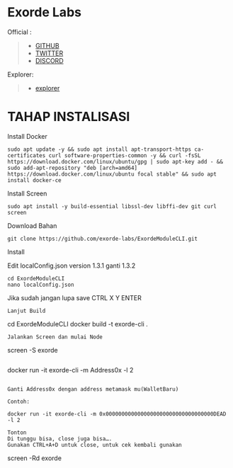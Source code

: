 # Exorde Labs

Official :
>- [GITHUB ](https://github.com/exorde-labs/ExordeModuleCLI)
>- [TWITTER ](https://twitter.com/ExordeLabs)
>- [DISCORD ](https://discord.gg/exordelabs)

Explorer:

>- [explorer ](https://about:blank#blocked)

<H1>TAHAP INSTALISASI</H1>

Install Docker

```
sudo apt update -y && sudo apt install apt-transport-https ca-certificates curl software-properties-common -y && curl -fsSL https://download.docker.com/linux/ubuntu/gpg | sudo apt-key add - && sudo add-apt-repository "deb [arch=amd64] https://download.docker.com/linux/ubuntu focal stable" && sudo apt install docker-ce
```

Install Screen

```
sudo apt install -y build-essential libssl-dev libffi-dev git curl screen
```
Download Bahan

```
git clone https://github.com/exorde-labs/ExordeModuleCLI.git
```

Install

Edit localConfig.json version 1.3.1 ganti 1.3.2
```
cd ExordeModuleCLI
nano localConfig.json 
```
Jika sudah jangan lupa save CTRL  X Y ENTER
```
Lanjut Build

```
cd ExordeModuleCLI
docker build -t exorde-cli .
```
Jalankan Screen dan mulai Node
```
screen -S exorde
```

```
docker run -it exorde-cli -m Address0x -l 2
```

Ganti Address0x dengan address metamask mu(WalletBaru)

Contoh:

docker run -it exorde-cli -m 0x0000000000000000000000000000000000DEAD -l 2

Tonton
Di tunggu bisa, close juga bisa….
Gunakan CTRL+A+D untuk close, untuk cek kembali gunakan
```
screen -Rd exorde
```
